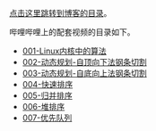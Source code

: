 [点击这里跳转到博客的目录](https://chenxiaosong.com/courses/algorithms/algorithms.html)。

哔哩哔哩上的配套视频的目录如下。

- [001-Linux内核中的算法](https://www.bilibili.com/video/BV1cNxueQEmn/)
- [002-动态规划-自顶向下法钢条切割](https://www.bilibili.com/video/BV1wPxuepEhe/)
- [003-动态规划-自底向上法钢条切割](https://www.bilibili.com/video/BV1wPxuepEhA/)
- [004-快速排序](https://www.bilibili.com/video/BV11u2VYTE5Q/)
- [005-归并排序](https://www.bilibili.com/video/BV1NKmMYZErm/)
- [006-堆排序](https://www.bilibili.com/video/BV1gfmTYYEMC/)
- [007-优先队列](https://www.bilibili.com/video/BV1pNCRY3EUS/)

